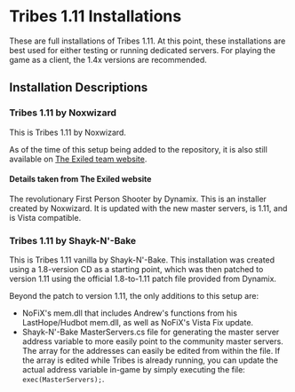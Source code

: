 # Tribes 1.11 Installations

These are full installations of Tribes 1.11. At this point, these installations are best used for either testing or running dedicated servers. For playing the game as a client, the 1.4x versions are recommended.

## Installation Descriptions

### Tribes 1.11 by Noxwizard

This is Tribes 1.11 by Noxwizard.

As of the time of this setup being added to the repository, it is also still available on [The Exiled team website](http://library.theexiled.pwnageservers.com/file.php?id=2696).

#### Details taken from The Exiled website
The revolutionary First Person Shooter by Dynamix. This is an installer created by Noxwizard. It is updated with the new master servers, is 1.11, and is Vista compatible.

### Tribes 1.11 by Shayk-N'-Bake

This is Tribes 1.11 vanilla by Shayk-N'-Bake. This installation was created using a 1.8-version CD as a starting point, which was then patched to version 1.11 using the official 1.8-to-1.11 patch file provided from Dynamix.

Beyond the patch to version 1.11, the only additions to this setup are:
- NoFiX's mem.dll that includes Andrew's functions from his LastHope/Hudbot mem.dll, as well as NoFiX's Vista Fix update.
- Shayk-N'-Bake MasterServers.cs file for generating the master server address variable to more easily point to the community master servers. The array for the addresses can easily be edited from within the file. If the array is edited while Tribes is already running, you can update the actual address variable in-game by simply executing the file: `exec(MasterServers);`.